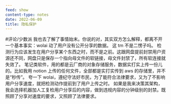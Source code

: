 ```yaml
---
feed: show
content-type: notes
date: 2022-06-09
title: 隐私保护
---
```

#评论/少数派
我也去了解了事情始末。你说的对，其实双方怎么解释，都离不开一个基本事实：wolai 动了用户没有公开分享的数据。
这 tm 不是二愣子吗。
检测行为应该发生在用户分享某个东西之时，而不是之前。这跟网盘提前封禁用户资源还不同，网盘只是保存一个指向母文件的软链接，母文件封禁了，所有软连接就失效了。
笔记类软件，用的都是云厂商的对象存储服务，数据实打实上传一份儿的。比如我用 notion 上传的任何文件，全部都是实打实传到 aws 的存储里，并不是“秒传”。
夸一下 wolai，遵纪守法好市民，为了能符合法律要求，又为了不影响用户分享速度，就把检测动作提前到了用户上传之时。
如果是我来决策其架构，我会选择机器加人工复检用户分享后的内容，做到违规内容的分钟级别的封禁。既照顾了分享对速度的要求，又照顾了法律要求。
